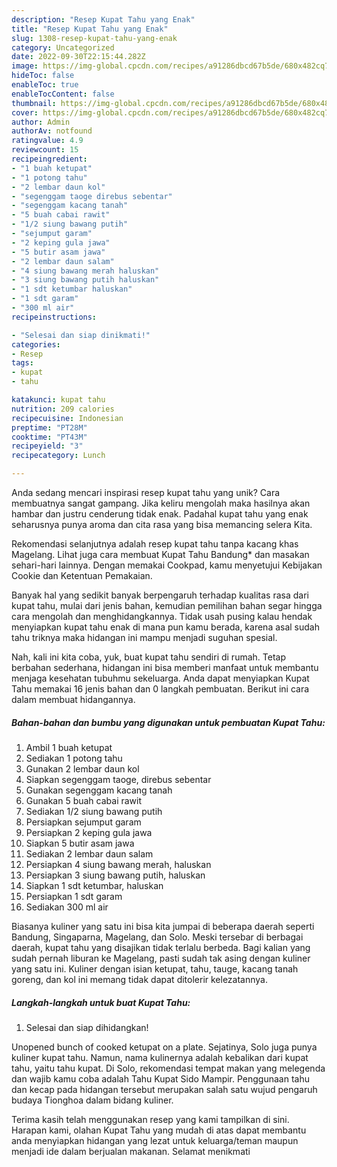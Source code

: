 ```yaml
---
description: "Resep Kupat Tahu yang Enak"
title: "Resep Kupat Tahu yang Enak"
slug: 1308-resep-kupat-tahu-yang-enak
category: Uncategorized
date: 2022-09-30T22:15:44.282Z
image: https://img-global.cpcdn.com/recipes/a91286dbcd67b5de/680x482cq70/kupat-tahu-foto-resep-utama.jpg
hideToc: false
enableToc: true
enableTocContent: false
thumbnail: https://img-global.cpcdn.com/recipes/a91286dbcd67b5de/680x482cq70/kupat-tahu-foto-resep-utama.jpg
cover: https://img-global.cpcdn.com/recipes/a91286dbcd67b5de/680x482cq70/kupat-tahu-foto-resep-utama.jpg
author: Admin
authorAv: notfound
ratingvalue: 4.9
reviewcount: 15
recipeingredient:
- "1 buah ketupat"
- "1 potong tahu"
- "2 lembar daun kol"
- "segenggam taoge direbus sebentar"
- "segenggam kacang tanah"
- "5 buah cabai rawit"
- "1/2 siung bawang putih"
- "sejumput garam"
- "2 keping gula jawa"
- "5 butir asam jawa"
- "2 lembar daun salam"
- "4 siung bawang merah haluskan"
- "3 siung bawang putih haluskan"
- "1 sdt ketumbar haluskan"
- "1 sdt garam"
- "300 ml air"
recipeinstructions:

- "Selesai dan siap dinikmati!"
categories:
- Resep
tags:
- kupat
- tahu

katakunci: kupat tahu 
nutrition: 209 calories
recipecuisine: Indonesian
preptime: "PT28M"
cooktime: "PT43M"
recipeyield: "3"
recipecategory: Lunch

---
```





Anda sedang mencari inspirasi resep kupat tahu yang unik? Cara membuatnya sangat gampang. Jika keliru mengolah maka hasilnya akan hambar dan justru cenderung tidak enak. Padahal kupat tahu yang enak seharusnya punya aroma dan cita rasa yang bisa memancing selera Kita.





Rekomendasi selanjutnya adalah resep kupat tahu tanpa kacang khas Magelang. Lihat juga cara membuat Kupat Tahu Bandung* dan masakan sehari-hari lainnya. Dengan memakai Cookpad, kamu menyetujui Kebijakan Cookie dan Ketentuan Pemakaian.

Banyak hal yang sedikit banyak berpengaruh terhadap kualitas rasa dari kupat tahu, mulai dari jenis bahan, kemudian pemilihan bahan segar hingga cara mengolah dan menghidangkannya. Tidak usah pusing kalau hendak menyiapkan kupat tahu enak di mana pun kamu berada, karena asal sudah tahu triknya maka hidangan ini mampu menjadi suguhan spesial.






Nah, kali ini kita coba, yuk, buat kupat tahu sendiri di rumah. Tetap berbahan sederhana, hidangan ini bisa memberi manfaat untuk membantu menjaga kesehatan tubuhmu sekeluarga. Anda dapat menyiapkan Kupat Tahu memakai 16 jenis bahan dan 0 langkah pembuatan. Berikut ini cara dalam membuat hidangannya.

<!--inarticleads1-->

##### Bahan-bahan dan bumbu yang digunakan untuk pembuatan Kupat Tahu:

1. Ambil 1 buah ketupat
1. Sediakan 1 potong tahu
1. Gunakan 2 lembar daun kol
1. Siapkan segenggam taoge, direbus sebentar
1. Gunakan segenggam kacang tanah
1. Gunakan 5 buah cabai rawit
1. Sediakan 1/2 siung bawang putih
1. Persiapkan sejumput garam
1. Persiapkan 2 keping gula jawa
1. Siapkan 5 butir asam jawa
1. Sediakan 2 lembar daun salam
1. Persiapkan 4 siung bawang merah, haluskan
1. Persiapkan 3 siung bawang putih, haluskan
1. Siapkan 1 sdt ketumbar, haluskan
1. Persiapkan 1 sdt garam
1. Sediakan 300 ml air


Biasanya kuliner yang satu ini bisa kita jumpai di beberapa daerah seperti Bandung, Singaparna, Magelang, dan Solo. Meski tersebar di berbagai daerah, kupat tahu yang disajikan tidak terlalu berbeda. Bagi kalian yang sudah pernah liburan ke Magelang, pasti sudah tak asing dengan kuliner yang satu ini. Kuliner dengan isian ketupat, tahu, tauge, kacang tanah goreng, dan kol ini memang tidak dapat ditolerir kelezatannya. 

<!--inarticleads2-->

##### Langkah-langkah untuk buat Kupat Tahu:


1. Selesai dan siap dihidangkan!

Unopened bunch of cooked ketupat on a plate. Sejatinya, Solo juga punya kuliner kupat tahu. Namun, nama kulinernya adalah kebalikan dari kupat tahu, yaitu tahu kupat. Di Solo, rekomendasi tempat makan yang melegenda dan wajib kamu coba adalah Tahu Kupat Sido Mampir. Penggunaan tahu dan kecap pada hidangan tersebut merupakan salah satu wujud pengaruh budaya Tionghoa dalam bidang kuliner. 

Terima kasih telah menggunakan resep yang kami tampilkan di sini. Harapan kami, olahan Kupat Tahu yang mudah di atas dapat membantu anda menyiapkan hidangan yang lezat untuk keluarga/teman maupun menjadi ide dalam berjualan makanan. Selamat menikmati
